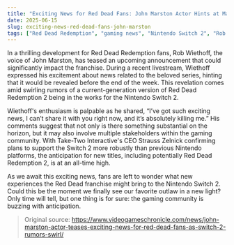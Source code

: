 ```yaml
---
title: "Exciting News for Red Dead Fans: John Marston Actor Hints at Major Announcement"
date: 2025-06-15
slug: exciting-news-red-dead-fans-john-marston
tags: ["Red Dead Redemption", "gaming news", "Nintendo Switch 2", "Rob Wiethoff"]
---
```


In a thrilling development for Red Dead Redemption fans, Rob Wiethoff, the voice of John Marston, has teased an upcoming announcement that could significantly impact the franchise. During a recent livestream, Wiethoff expressed his excitement about news related to the beloved series, hinting that it would be revealed before the end of the week. This revelation comes amid swirling rumors of a current-generation version of Red Dead Redemption 2 being in the works for the Nintendo Switch 2.

Wiethoff's enthusiasm is palpable as he shared, “I’ve got such exciting news, I can’t share it with you right now, and it’s absolutely killing me.” His comments suggest that not only is there something substantial on the horizon, but it may also involve multiple stakeholders within the gaming community. With Take-Two Interactive's CEO Strauss Zelnick confirming plans to support the Switch 2 more robustly than previous Nintendo platforms, the anticipation for new titles, including potentially Red Dead Redemption 2, is at an all-time high.

As we await this exciting news, fans are left to wonder what new experiences the Red Dead franchise might bring to the Nintendo Switch 2. Could this be the moment we finally see our favorite outlaw in a new light? Only time will tell, but one thing is for sure: the gaming community is buzzing with anticipation.

> Original source: https://www.videogameschronicle.com/news/john-marston-actor-teases-exciting-news-for-red-dead-fans-as-switch-2-rumors-swirl/